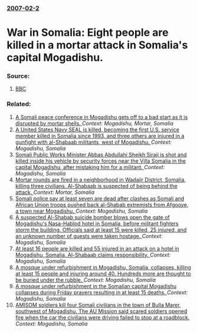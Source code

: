 ### [2007-02-2](/news/2007/02/2/index.md)

#  War in Somalia: Eight people are killed in a mortar attack in Somalia's capital Mogadishu. 




### Source:

1. [BBC](http://news.bbc.co.uk/2/hi/africa/6323463.stm)

### Related:

1. [ A Somali peace conference in Mogadishu gets off to a bad start as it is disrupted by mortar shells. ](/news/2007/07/15/a-somali-peace-conference-in-mogadishu-gets-off-to-a-bad-start-as-it-is-disrupted-by-mortar-shells.md) _Context: Mogadishu, Mortar, Somalia_
2. [A United States Navy SEAL is killed, becoming the first U.S. service member killed in Somalia since 1993, and three others are injured in a gunfight with al-Shabaab militants, west of Mogadishu. ](/news/2017/05/6/a-united-states-navy-seal-is-killed-becoming-the-first-u-s-service-member-killed-in-somalia-since-1993-and-three-others-are-injured-in-a.md) _Context: Mogadishu, Somalia_
3. [Somali Public Works Minister Abbas Abdullahi Sheikh Siraji is shot and killed inside his vehicle by security forces near the Villa Somalia in the capital Mogadishu, after mistaking him for a militant. ](/news/2017/05/3/somali-public-works-minister-abbas-abdullahi-sheikh-siraji-is-shot-and-killed-inside-his-vehicle-by-security-forces-near-the-villa-somalia-i.md) _Context: Mogadishu, Somalia_
4. [Mortar rounds are fired in a neighborhood in Wadajir District, Somalia, killing three civilians. Al-Shabaab is suspected of being behind the attack. ](/news/2017/04/7/mortar-rounds-are-fired-in-a-neighborhood-in-wadajir-district-somalia-killing-three-civilians-al-shabaab-is-suspected-of-being-behind-the.md) _Context: Mortar, Somalia_
5. [Somali police say at least seven are dead after clashes as Somali and African Union troops pushed back al-Shabab extremists from Afgooye, a town near Mogadishu. ](/news/2016/10/18/somali-police-say-at-least-seven-are-dead-after-clashes-as-somali-and-african-union-troops-pushed-back-al-shabab-extremists-from-afgooye-a.md) _Context: Mogadishu, Somalia_
6. [A suspected Al-Shabab suicide bomber blows open the gate of Mogadishu's Nasa-Hablod hotel in Somalia, before militant fighters storm the building. Officials said at least 15 were killed, 25 injured, and an unknown number of guests were taken hostage. ](/news/2016/06/25/a-suspected-al-shabab-suicide-bomber-blows-open-the-gate-of-mogadishu-s-nasa-hablod-hotel-in-somalia-before-militant-fighters-storm-the-bui.md) _Context: Mogadishu, Somalia_
7. [At least 16 people are killed and 55 injured in an attack on a hotel in Mogadishu, Somalia. Al-Shabaab claims responsibility. ](/news/2016/06/1/at-least-16-people-are-killed-and-55-injured-in-an-attack-on-a-hotel-in-mogadishu-somalia-al-shabaab-claims-responsibility.md) _Context: Mogadishu, Somalia_
8. [A mosque under refurbishment in Mogadishu, Somalia, collapses, killing at least 15 people and injuring around 40. Hundreds more are thought to be buried under the rubble. ](/news/2016/04/30/a-mosque-under-refurbishment-in-mogadishu-somalia-collapses-killing-at-least-15-people-and-injuring-around-40-hundreds-more-are-thought.md) _Context: Mogadishu, Somalia_
9. [A mosque under refurbishment in the Somalian capital Mogadishu collapses during Friday prayers resulting in at least 15 deaths. ](/news/2016/04/29/a-mosque-under-refurbishment-in-the-somalian-capital-mogadishu-collapses-during-friday-prayers-resulting-in-at-least-15-deaths.md) _Context: Mogadishu, Somalia_
10. [AMISOM soldiers kill four Somali civilians in the town of Bulla Marer, southwest of Mogadishu. The AU Mission said scared soldiers opened fire when the car the civilians were driving failed to stop at a roadblock. ](/news/2016/04/16/amisom-soldiers-kill-four-somali-civilians-in-the-town-of-bulla-marer-southwest-of-mogadishu-the-au-mission-said-scared-soldiers-opened-fi.md) _Context: Mogadishu, Somalia_
